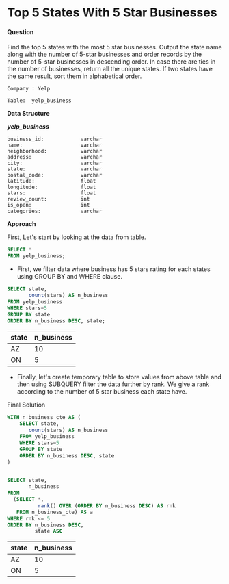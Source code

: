 # Top 5 States With 5 Star Businesses

#### Question

Find the top 5 states with the most 5 star businesses. Output the state name along with the number of 5-star businesses and order records by the number of 5-star businesses in descending order. In case there are ties in the number of businesses, return all the unique states. If two states have the same result, sort them in alphabetical order.

`Company : Yelp`

`Table:  yelp_business`

**Data Structure**

***yelp_business***

```
business_id:            varchar
name:                   varchar
neighborhood:           varchar
address:                varchar
city:                   varchar
state:                  varchar
postal_code:            varchar
latitude:               float
longitude:              float
stars:                  float
review_count:           int
is_open:                int
categories:             varchar
```

**Approach**

First, Let's start by looking at the data from table. 

```sql
SELECT * 
FROM yelp_business;
```

- First, we filter data where business has 5 stars rating for each states using GROUP BY and WHERE clause. 

```sql
SELECT state,
       count(stars) AS n_business
FROM yelp_business
WHERE stars=5
GROUP BY state
ORDER BY n_business DESC, state;
```

| state | n_business |
| ----- | ---------- |
| AZ    | 10         |
| ON    | 5          |

- Finally, let's create temporary table to store values from above table and then using SUBQUERY filter the data further by rank. We give a rank according to the  number of 5 star business each state have. 

Final Solution

```sql
WITH n_business_cte AS (
    SELECT state,
       count(stars) AS n_business
    FROM yelp_business
    WHERE stars=5
    GROUP BY state
    ORDER BY n_business DESC, state
)


SELECT state,
       n_business
FROM
  (SELECT *,
          rank() OVER (ORDER BY n_business DESC) AS rnk
   FROM n_business_cte) AS a
WHERE rnk <= 5
ORDER BY n_business DESC,
         state ASC       
```

| state | n_business |
| ----- | ---------- |
| AZ    | 10         |
| ON    | 5          |

